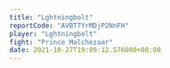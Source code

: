 ```yaml
---
title: "Lghtningbolt"
reportCode: "AVBT7YrMDjP2NnFH"
player: "Lghtningbolt"
fight: "Prince Malchezaar"
date: 2021-10-27T19:09:12.576000+00:00
---
```

